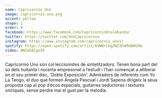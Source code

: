```yaml
---
name: Capricornio Uno
image: capricornio-uno.png
accent: yellow
shape: 1
order: 8
facebook: https://www.facebook.com/CapricornioUnolabanda/
twitter: https://twitter.com/UnoCapricornio
instagram: https://www.instagram.com/capricornio_uno1/
spotify: https://open.spotify.com/artist/69WNrL6gZWZ3FwMoQWHJWc
video: WNZebAigU34
---
```


Capricornio Uno són col·leccionistes de sintetitzadors. Tenen bona part del so dels huitanta i noranta empresonat a l’estudi i l’han començat a alliberar en el seu primer disc, 'Doble Exposición'. Admiradors de referents com Yo La Tengo, el duo que formen Ángela Pascual i Jordi Sapena dirigeix la seua proposta cap al pop d’ecos espacials, guitarres seductores i textures oníriques, sense perdre mai el gust per la melodia.
